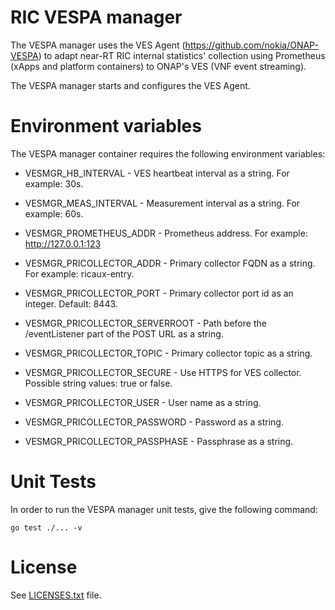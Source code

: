 # RIC VESPA manager

The VESPA manager uses the VES Agent (https://github.com/nokia/ONAP-VESPA)
to adapt near-RT RIC internal statistics' collection using Prometheus 
(xApps and platform containers) to ONAP's VES (VNF event streaming).

The VESPA manager starts and configures the VES Agent.

# Environment variables

The VESPA manager container requires the following environment variables:

* VESMGR_HB_INTERVAL - VES heartbeat interval as a string. For example: 30s.
* VESMGR_MEAS_INTERVAL - Measurement interval as a string. For example: 60s.
* VESMGR_PROMETHEUS_ADDR - Prometheus address. For example: http://127.0.0.1:123

* VESMGR_PRICOLLECTOR_ADDR - Primary collector FQDN as a string. For example: ricaux-entry.
* VESMGR_PRICOLLECTOR_PORT - Primary collector port id as an integer. Default: 8443.
* VESMGR_PRICOLLECTOR_SERVERROOT - Path before the /eventListener part of the POST URL as a string.
* VESMGR_PRICOLLECTOR_TOPIC - Primary collector topic as a string.
* VESMGR_PRICOLLECTOR_SECURE - Use HTTPS for VES collector. Possible string values: true or false.
* VESMGR_PRICOLLECTOR_USER - User name as a string.
* VESMGR_PRICOLLECTOR_PASSWORD - Password as a string.
* VESMGR_PRICOLLECTOR_PASSPHASE - Passphrase as a string.

# Unit Tests

In order to run the VESPA manager unit tests, give the following command:

```
go test ./... -v
```

# License

See [LICENSES.txt](LICENSES.txt) file.
